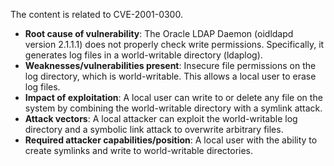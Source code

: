 The content is related to CVE-2001-0300.

- **Root cause of vulnerability**: The Oracle LDAP Daemon (oidldapd version 2.1.1.1) does not properly check write permissions. Specifically, it generates log files in a world-writable directory (ldaplog).
- **Weaknesses/vulnerabilities present**: Insecure file permissions on the log directory, which is world-writable. This allows a local user to erase log files.
- **Impact of exploitation**: A local user can write to or delete any file on the system by combining the world-writable directory with a symlink attack.
- **Attack vectors**: A local attacker can exploit the world-writable log directory and a symbolic link attack to overwrite arbitrary files.
- **Required attacker capabilities/position**: A local user with the ability to create symlinks and write to world-writable directories.